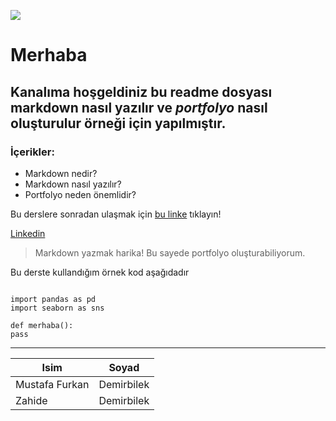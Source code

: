 ![](https://hdwallpaperim.com/wp-content/uploads/2017/09/07/468584-One-Punch_Man-Saitama-748x421.jpg)





# Merhaba
## Kanalıma hoşgeldiniz bu readme dosyası **markdown** nasıl yazılır ve *portfolyo* nasıl oluşturulur örneği için yapılmıştır.

### İçerikler:

- Markdown nedir?
- Markdown nasıl yazılır?
- Portfolyo neden önemlidir?

Bu derslere sonradan ulaşmak için [bu linke](https://github.com/adam-p/markdown-here/wiki/Markdown-Cheatsheet) tıklayın!


[Linkedin](https://www.linkedin.com/in/mustafa-furkan-demirbilek-a56302201/)

> Markdown yazmak harika! Bu sayede portfolyo oluşturabiliyorum.

Bu derste kullandığım örnek kod aşağıdadır 

```pyhton

import pandas as pd
import seaborn as sns

def merhaba():
pass

```

---


|Isim | Soyad |
|--|--|
|Mustafa Furkan | Demirbilek |
|Zahide | Demirbilek |